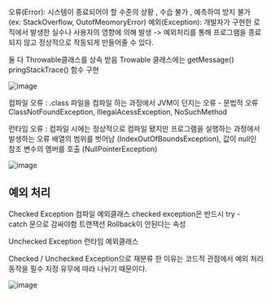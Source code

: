 오류(Error): 시스템이 종료되어야 할 수준의 상황 , 수습 불가 , 예측하여 방지 불가 (ex: StackOverflow, OutofMeomoryError)
예외(Exception): 개발자가 구현한 로직에서 발생한 실수나 사용자의 영향에 의해 발생 -> 예외처리를 통해 프로그램을 종료되지 않고 정상적으로 작동되게 만들어줄 수 있다.

둘 다 Throwable클래스를 상속 받음
Trowable 클래스에는 getMessage() pringStackTrace() 함수 구현

![image](https://github.com/98000001/CS-Study/assets/96863137/664f4499-2e04-4856-bab4-d6483662b54f)

컴파일 오류 : .class 파일을 컴파일 하는 과정에서 JVM이 던지는 오류 - 문법적 오류
ClassNotFoundException, IllegalAcessException, NoSuchMethod

런타임 오류 : 컴파일 시에는 정상적으로 컴파일 됐지만 프로그램을 실행하는 과정에서 발생하는 오류
배열의 범위를 벗어남 (IndexOutOfBoundsException), 값이 null인 참조 변수의 멤버를 호출 (NullPointerException)

![image](https://github.com/98000001/CS-Study/assets/96863137/f0e5e690-4c36-4e3e-af17-4e2db5614866)

## 예외 처리
Checked Exception 컴파일 예외클래스
checked exception은 반드시 try - catch 문으로 감싸야함
트랜잭션 Rollback이 안된다는 속성

Unchecked Exception 런타임 예외클래스

Checked / Unchecked Exception으로 재분류 한 이유는 코드적 관점에서 예외 처리 동작을 필수 지정 유무에 따라 나뉘기 때문이다.

![image](https://github.com/98000001/CS-Study/assets/96863137/9a282423-25c0-4c98-8e89-03f75d77618a)
